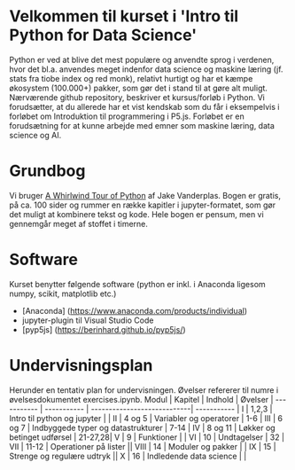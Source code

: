 # Velkommen til kurset i 'Intro til Python for Data Science'
Python er ved at blive det mest populære og anvendte sprog i verdenen, hvor det bl.a. anvendes meget indenfor data science og maskine læring (jf. stats fra tiobe index og red monk), relativt hurtigt og har et kæmpe økosystem (100.000+) pakker, som gør det i stand til at gøre alt muligt. 
Nærværende github repository, beskriver et kursus/forløb i Python. Vi forudsætter, at du allerede har et vist kendskab som du får i eksempelvis i forløbet om Introduktion til programmering i P5.js.
Forløbet er en forudsætning for at kunne arbejde med emner som maskine læring, data science og AI.
# Grundbog
Vi bruger [A Whirlwind Tour of Python](https://jakevdp.github.io/WhirlwindTourOfPython/) af Jake Vanderplas. Bogen er gratis, på ca. 100 sider og rummer en række kapitler i jupyter-formatet, som gør det muligt at kombinere tekst og kode.
Hele bogen er pensum, men vi gennemgår meget af stoffet i timerne.


# Software
Kurset benytter følgende software (python er inkl. i Anaconda ligesom numpy, scikit, matplotlib etc.) 
- [Anaconda] (https://www.anaconda.com/products/individual) 
- jupyter-plugin til Visual Studio Code
- [pyp5js] (https://berinhard.github.io/pyp5js/)


# Undervisningsplan
Herunder en tentativ plan for  undervisningen. Øvelser refererer til numre i øvelsesdokumentet exercises.ipynb. 
Modul       | Kapitel     | Indhold                     | Øvelser     |
----------- | ----------- | ----------------------------| ----------- |
I          | 1,2,3       | Intro til python og jupyter |             |
II | 4 og 5 | Variabler og operatorer  | 1-6 |
III | 6 og 7 | Indbyggede typer og datastrukturer | 7-14 |
IV | 8 og 11 | Løkker og betinget udførsel | 21-27,28|
V | 9 | Funktioner | |
VI | 10 | Undtagelser | 32 |
VII | 11-12 | Operationer på lister ||
VIII | 14 | Moduler og pakker | |
IX | 15 | Strenge og regulære udtryk ||
X | 16 | Indledende data science | |
